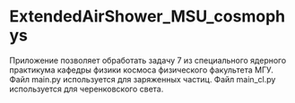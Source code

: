 # ExtendedAirShower_MSU_cosmophys
Приложение позволяет обработать задачу 7 из специального ядерного практикума кафедры физики космоса физического факультета МГУ.
Файл main.py используется для заряженных частиц. Файл main_cl.py используется для черенковского света.
